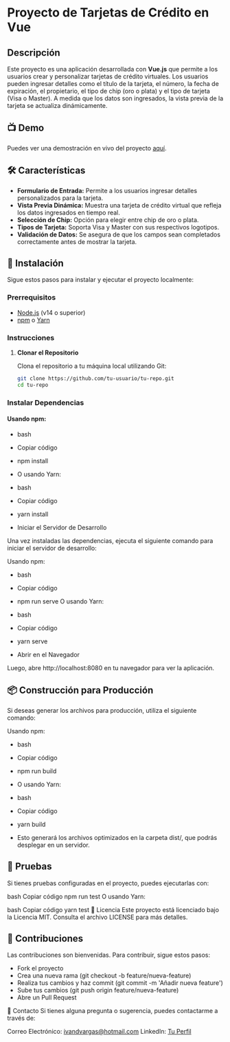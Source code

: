 # Proyecto de Tarjetas de Crédito en Vue

## Descripción

Este proyecto es una aplicación desarrollada con **Vue.js** que permite a los usuarios crear y personalizar tarjetas de crédito virtuales. Los usuarios pueden ingresar detalles como el título de la tarjeta, el número, la fecha de expiración, el propietario, el tipo de chip (oro o plata) y el tipo de tarjeta (Visa o Master). A medida que los datos son ingresados, la vista previa de la tarjeta se actualiza dinámicamente.

## 📺 Demo

Puedes ver una demostración en vivo del proyecto [aquí](https://binding-formulario.netlify.app/).

## 🛠 Características

- **Formulario de Entrada:** Permite a los usuarios ingresar detalles personalizados para la tarjeta.
- **Vista Previa Dinámica:** Muestra una tarjeta de crédito virtual que refleja los datos ingresados en tiempo real.
- **Selección de Chip:** Opción para elegir entre chip de oro o plata.
- **Tipos de Tarjeta:** Soporta Visa y Master con sus respectivos logotipos.
- **Validación de Datos:** Se asegura de que los campos sean completados correctamente antes de mostrar la tarjeta.

## 🚀 Instalación

Sigue estos pasos para instalar y ejecutar el proyecto localmente:

### Prerrequisitos

- [Node.js](https://nodejs.org/) (v14 o superior)
- [npm](https://www.npmjs.com/) o [Yarn](https://yarnpkg.com/)

### Instrucciones

1. **Clonar el Repositorio**

   Clona el repositorio a tu máquina local utilizando Git:

   ```bash
   git clone https://github.com/tu-usuario/tu-repo.git
   cd tu-repo
    ```

### Instalar Dependencias

#### Usando npm:

- bash
- Copiar código
- npm install
- O usando Yarn:

- bash
- Copiar código
- yarn install
- Iniciar el Servidor de Desarrollo

Una vez instaladas las dependencias, ejecuta el siguiente comando para iniciar el servidor de desarrollo:

Usando npm:

- bash
- Copiar código
- npm run serve
O usando Yarn:

- bash
- Copiar código
- yarn serve
- Abrir en el Navegador

Luego, abre http://localhost:8080 en tu navegador para ver la aplicación.

## 📦 Construcción para Producción
Si deseas generar los archivos para producción, utiliza el siguiente comando:

Usando npm:

- bash
- Copiar código
- npm run build
- O usando Yarn:

- bash
- Copiar código
- yarn build
- Esto generará los archivos optimizados en la carpeta dist/, que podrás desplegar en un servidor.

## 🧪 Pruebas
Si tienes pruebas configuradas en el proyecto, puedes ejecutarlas con:

bash
Copiar código
npm run test
O usando Yarn:

bash
Copiar código
yarn test
📄 Licencia
Este proyecto está licenciado bajo la Licencia MIT. Consulta el archivo LICENSE para más detalles.

## 🤝 Contribuciones
Las contribuciones son bienvenidas. Para contribuir, sigue estos pasos:

- Fork el proyecto
- Crea una nueva rama (git checkout -b feature/nueva-feature)
- Realiza tus cambios y haz commit (git commit -m 'Añadir nueva feature')
- Sube tus cambios (git push origin feature/nueva-feature)
- Abre un Pull Request

📧 Contacto
Si tienes alguna pregunta o sugerencia, puedes contactarme a través de:

Correo Electrónico: ivandvargas@hotmail.com
LinkedIn: [Tu Perfil](https://www.linkedin.com/in/ivan-vargas-gantiva-developer/)
